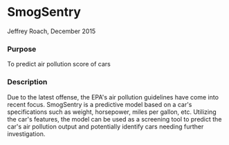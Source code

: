 # SmogSentry

Jeffrey Roach, December 2015

### Purpose

To predict air pollution score of cars


### Description

Due to the latest offense, the EPA's air pollution guidelines have come into recent focus. SmogSentry is a predictive model based on a car's specifications such as weight, horsepower, miles per gallon, etc. Utilizing the car's features, the model can be used as a screening tool to predict the car's air pollution output and potentially identify cars needing further investigation.
